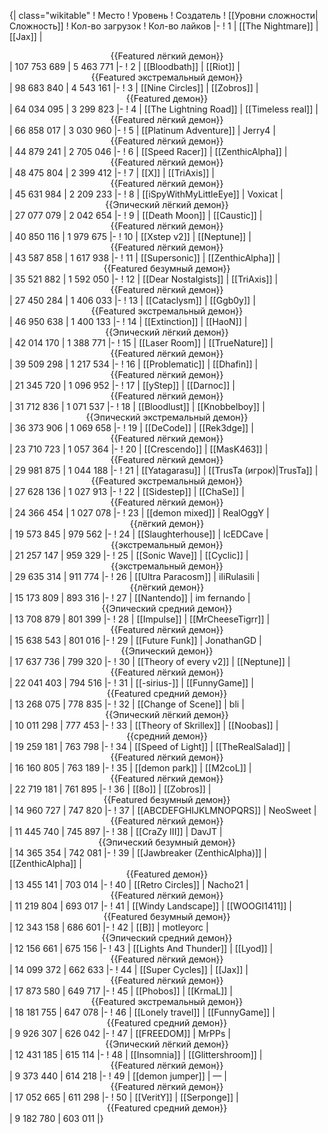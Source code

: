 {| class="wikitable"
! Место
! Уровень
! Создатель
! [[Уровни сложности|Сложность]]
! Кол-во загрузок
! Кол-во лайков
|-
! 1
| [[The Nightmare]]
| [[Jax]]
| <center>{{Featured лёгкий демон}}</center>
| 107 753 689
| 5 463 771
|-
! 2
| [[Bloodbath]]
| [[Riot]]
| <center>{{Featured экстремальный демон}}</center>
| 98 683 840
| 4 543 161
|-
! 3
| [[Nine Circles]]
| [[Zobros]]
| <center>{{Featured демон}}</center>
| 64 034 095
| 3 299 823
|-
! 4
| [[The Lightning Road]]
| [[Timeless real]]
| <center>{{Featured лёгкий демон}}</center>
| 66 858 017
| 3 030 960
|-
! 5
| [[Platinum Adventure]]
| Jerry4
| <center>{{Featured лёгкий демон}}</center>
| 44 879 241
| 2 705 046
|-
! 6
| [[Speed Racer]]
| [[ZenthicAlpha]]
| <center>{{Featured лёгкий демон}}</center>
| 48 475 804
| 2 399 412
|-
! 7
| [[X]]
| [[TriAxis]]
| <center>{{Featured лёгкий демон}}</center>
| 45 631 984
| 2 209 233
|-
! 8
| [[iSpyWithMyLittleEye]]
| Voxicat
| <center>{{Эпический лёгкий демон}}</center>
| 27 077 079
| 2 042 654
|-
! 9
| [[Death Moon]]
| [[Caustic]]
| <center>{{Featured лёгкий демон}}</center>
| 40 850 116
| 1 979 675
|-
! 10
| [[Xstep v2]]
| [[Neptune]]
| <center>{{Featured лёгкий демон}}</center>
| 43 587 858
| 1 617 938
|-
! 11
| [[Supersonic]]
| [[ZenthicAlpha]]
| <center>{{Featured безумный демон}}</center>
| 35 521 882
| 1 592 050
|-
! 12
| [[Dear Nostalgists]]
| [[TriAxis]]
| <center>{{Featured лёгкий демон}}</center>
| 27 450 284
| 1 406 033
|-
! 13
| [[Cataclysm]]
| [[Ggb0y]]
| <center>{{Featured экстремальный демон}}</center>
| 46 950 638
| 1 400 133
|-
! 14
| [[Extinction]]
| [[HaoN]]
| <center>{{Эпический лёгкий демон}}</center>
| 42 014 170
| 1 388 771
|-
! 15
| [[Laser Room]]
| [[TrueNature]]
| <center>{{Featured лёгкий демон}}</center>
| 39 509 298
| 1 217 534
|-
! 16
| [[Problematic]]
| [[Dhafin]]
| <center>{{Featured лёгкий демон}}</center>
| 21 345 720
| 1 096 952
|-
! 17
| [[yStep]]
| [[Darnoc]]
| <center>{{Featured лёгкий демон}}</center>
| 31 712 836
| 1 071 537
|-
! 18
| [[Bloodlust]]
| [[Knobbelboy]]
| <center>{{Эпический экстремальный демон}}</center>
| 36 373 906
| 1 069 658
|-
! 19
| [[DeCode]]
| [[Rek3dge]]
| <center>{{Featured лёгкий демон}}</center>
| 23 710 723
| 1 057 364
|-
! 20
| [[Crescendo]]
| [[MasK463]]
| <center>{{Featured лёгкий демон}}</center>
| 29 981 875
| 1 044 188
|-
! 21
| [[Yatagarasu]]
| [[TrusTa (игрок)|TrusTa]]
| <center>{{Featured экстремальный демон}}</center>
| 27 628 136
| 1 027 913
|-
! 22
| [[Sidestep]]
| [[ChaSe]]
| <center>{{Featured лёгкий демон}}</center>
| 24 366 454
| 1 027 078
|-
! 23
| [[demon mixed]]
| RealOggY
| <center>{{лёгкий демон}}</center>
| 19 573 845
| 979 562
|-
! 24
| [[Slaughterhouse]]
| IcEDCave
| <center>{{экстремальный демон}}</center>
| 21 257 147
| 959 329
|-
! 25
| [[Sonic Wave]]
| [[Cyclic]]
| <center>{{экстремальный демон}}</center>
| 29 635 314
| 911 774
|-
! 26
| [[Ultra Paracosm]]
| iIiRulasiIi
| <center>{{лёгкий демон}}</center>
| 15 173 809
| 893 316
|-
! 27
| [[Nantendo]]
| im fernando
| <center>{{Эпический средний демон}}</center>
| 13 708 879
| 801 399
|-
! 28
| [[Impulse]]
| [[MrCheeseTigrr]]
| <center>{{Featured лёгкий демон}}</center>
| 15 638 543
| 801 016
|-
! 29
| [[Future Funk]]
| JonathanGD
| <center>{{Эпический демон}}</center>
| 17 637 736
| 799 320
|-
! 30
| [[Theory of every v2]]
| [[Neptune]]
| <center>{{Featured лёгкий демон}}</center>
| 22 041 403
| 794 516
|-
! 31
| [[-sirius-]]
| [[FunnyGame]]
| <center>{{Featured средний демон}}</center>
| 13 268 075
| 778 835
|-
! 32
| [[Change of Scene]]
| bli
| <center>{{Эпический лёгкий демон}}</center>
| 10 011 298
| 777 453
|-
! 33
| [[Theory of Skrillex]]
| [[Noobas]]
| <center>{{средний демон}}</center>
| 19 259 181
| 763 798
|-
! 34
| [[Speed of Light]]
| [[TheRealSalad]]
| <center>{{Featured лёгкий демон}}</center>
| 16 160 805
| 763 189
|-
! 35
| [[demon park]]
| [[M2coL]]
| <center>{{Featured лёгкий демон}}</center>
| 22 719 181
| 761 895
|-
! 36
| [[8o]]
| [[Zobros]]
| <center>{{Featured безумный демон}}</center>
| 14 960 727
| 747 820
|-
! 37
| [[ABCDEFGHIJKLMNOPQRS]]
| NeoSweet
| <center>{{Featured лёгкий демон}}</center>
| 11 445 740
| 745 897
|-
! 38
| [[CraZy III]]
| DavJT
| <center>{{Эпический безумный демон}}</center>
| 14 365 354
| 742 081
|-
! 39
| [[Jawbreaker (ZenthicAlpha)]]
| [[ZenthicAlpha]]
| <center>{{Featured демон}}</center>
| 13 455 141
| 703 014
|-
! 40
| [[Retro Circles]]
| Nacho21
| <center>{{Featured лёгкий демон}}</center>
| 11 219 804
| 693 017
|-
! 41
| [[Windy Landscape]]
| [[WOOGI1411]]
| <center>{{Featured безумный демон}}</center>
| 12 343 158
| 686 601
|-
! 42
| [[B]]
| motleyorc
| <center>{{Эпический средний демон}}</center>
| 12 156 661
| 675 156
|-
! 43
| [[Lights And Thunder]]
| [[Lyod]]
| <center>{{Featured лёгкий демон}}</center>
| 14 099 372
| 662 633
|-
! 44
| [[Super Cycles]]
| [[Jax]]
| <center>{{Featured лёгкий демон}}</center>
| 17 873 580
| 649 717
|-
! 45
| [[Phobos]]
| [[KrmaL]]
| <center>{{Featured экстремальный демон}}</center>
| 18 181 755
| 647 078
|-
! 46
| [[Lonely travel]]
| [[FunnyGame]]
| <center>{{Featured средний демон}}</center>
| 9 926 307
| 626 042
|-
! 47
| [[FREEDOM]]
| MrPPs
| <center>{{Эпический лёгкий демон}}</center>
| 12 431 185
| 615 114
|-
! 48
| [[Insomnia]]
| [[Glittershroom]]
| <center>{{Featured лёгкий демон}}</center>
| 9 373 440
| 614 218
|-
! 49
| [[demon jumper]]
| —
| <center>{{Featured лёгкий демон}}</center>
| 17 052 665
| 611 298
|-
! 50
| [[VeritY]]
| [[Serponge]]
| <center>{{Featured средний демон}}</center>
| 9 182 780
| 603 011
|}